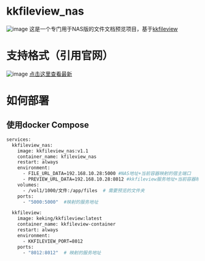 # kkfileview_nas
![image](https://github.com/user-attachments/assets/fa22ab61-70f8-4418-b47a-0c0b01deb818)
这是一个专门用于NAS版的文件文档预览项目，基于[kkfileview](https://kkview.cn/zh-cn/index.html)

# 支持格式（引用官网）
![image](https://github.com/user-attachments/assets/470f1072-49da-4f47-a564-c0871f4401f5)
[点击这里查看最新](https://kkview.cn/zh-cn/docs/home.html)

# 如何部署
## 使用docker Compose
```bash
services:
  kkfileview_nas:
    image: kkfileview_nas:v1.1
    container_name: kfileview_nas
    restart: always
    environment:
      - FILE_URL_DATA=192.168.10.28:5000 #NAS地址+当前容器映射的宿主端口
      - PREVIEW_URL_DATA=192.168.10.28:8012 #kkfileview服务地址+当前容器映射的宿主端口
    volumes:
      - /vol1/1000/文件:/app/files  # 需要预览的文件夹
    ports:
      - "5000:5000"  #映射的服务地址

  kkfileview:
    image: keking/kkfileview:latest
    container_name: kkfileview-container
    restart: always
    environment:
      - KKFILEVIEW_PORT=8012
    ports:
      - "8012:8012"  # 映射的服务地址
```
